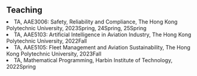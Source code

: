 <h1 id="teaching"></h1>
<h2 style="margin: 60px 0px 10px;">Teaching</h2>
  <li>
    TA, AAE3006: Safety, Reliability and Compliance, The Hong Kong Polytechnic University, 2023Spring, 24Spring, 25Spring
  </li>
    <li>
    TA, AAE5103: Artificial Intelligence in Aviation Industry, The Hong Kong Polytechnic University, 2022Fall
  </li>
  <li>
    TA, AAE5105: Fleet Management and Aviation Sustainability, The Hong Kong Polytechnic University,	2023Fall
  </li>
    <li>
    TA, Mathematical Programming, Harbin Institute of Technology, 2022Spring
  </li>
